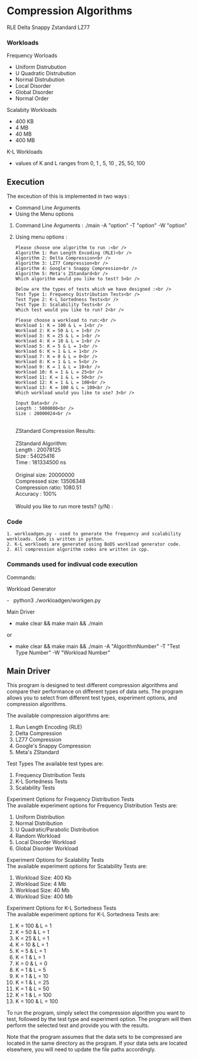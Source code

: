 # Compression Algorithms

RLE
Delta
Snappy
Zstandard
LZ77

### Workloads

Frequency Worloads

-   Uniform Distrubution
-   U Quadratic Distrubution
-   Normal Distrubution
-   Local Disorder
-   Global Disorder
-   Normal Order

Scalabity Workloads

-   400 KB
-   4 MB
-   40 MB
-   400 MB

K-L Workloads

-   values of K and L ranges from 0, 1 , 5, 10 , 25, 50, 100

## Execution

The exceution of this is implemented in two ways :

-   Command Line Arguments
-   Using the Menu options

1.  Command Line Arguments :
    ./main -A "option" -T "option" -W "option"

2.  Using menu options : <br />

        Please choose one algorithm to run :<br />
        Algorithm 1: Run Length Encoding (RLE)<br />
        Algorithm 2: Delta Compression<br />
        Algorithm 3: LZ77 Compression<br />
        Algorithm 4: Google's Snappy Compression<br />
        Algorithm 5: Meta's ZStandard<br />
        Which algorithm would you like to test? 5<br />

        Below are the types of tests which we have designed :<br />
        Test Type 1: Frequency Distribution Tests<br />
        Test Type 2: K-L Sortedness Tests<br />
        Test Type 3: Scalability Tests<br />
        Which test would you like to run? 2<br />

        Please choose a workload to run:<br />
        Workload 1: K = 100 & L = 1<br />
        Workload 2: K = 50 & L = 1<br />
        Workload 3: K = 25 & L = 1<br />
        Workload 4: K = 10 & L = 1<br />
        Workload 5: K = 5 & L = 1<br />
        Workload 6: K = 1 & L = 1<br />
        Workload 7: K = 0 & L = 0<br />
        Workload 8: K = 1 & L = 5<br />
        Workload 9: K = 1 & L = 10<br />
        Workload 10: K = 1 & L = 25<br />
        Workload 11: K = 1 & L = 50<br />
        Workload 12: K = 1 & L = 100<br />
        Workload 13: K = 100 & L = 100<br />
        Which workload would you like to use? 3<br />

        Input Data<br />
        Length : 5000000<br />
        Size : 20000024<br />

    <br />
        ZStandard Compression Results:<br />
    <br />
        ZStandard Algorithm:<br />
        Length : 20078125<br />
        Size : 54025416<br />
        Time : 181334500 ns<br />
    <br />
        Original size: 20000000<br />
        Compressed size: 13506348<br />
        Compression ratio: 1080.51<br />
        Accuracy : 100%<br />
    <br />
        Would you like to run more tests? (y/N) :<br />

### Code

    1. workloadgen.py - used to generate the frequency and scalability workloads. Code is written in python.
    2. K-L workloads are generated using BoDS workload generator code.
    2. All compression algorithm codes are written in cpp.

### Commands used for indivual code execution

Commands:

Workload Generator

-   python3 ./workloadgen/workgen.py

Main Driver

-   make clear && make main && ./main

or

-   make clear && make main && ./main -A "AlgorithmNumber" -T "Test Type Number" -W "Workload Number"

## Main Driver

This program is designed to test different compression algorithms and compare their performance on different types of data sets. The program allows you to select from different test types, experiment options, and compression algorithms.

The available compression algorithms are:

1. Run Length Encoding (RLE)
2. Delta Compression
3. LZ77 Compression
4. Google's Snappy Compression
5. Meta's ZStandard

Test Types
The available test types are:

1. Frequency Distribution Tests
2. K-L Sortedness Tests
3. Scalability Tests

Experiment Options for Frequency Distribution Tests <br>
The available experiment options for Frequency Distribution Tests are: <br>

1. Uniform Distribution
2. Normal Distribution
3. U Quadratic/Parabolic Distribution
4. Random Workload
5. Local Disorder Workload
6. Global Disorder Workload

Experiment Options for Scalability Tests <br>
The available experiment options for Scalability Tests are:<br>

1. Workload Size: 400 Kb
2. Workload Size: 4 Mb
3. Workload Size: 40 Mb
4. Workload Size: 400 Mb

Experiment Options for K-L Sortedness Tests <br>
The available experiment options for K-L Sortedness Tests are: <br>

1. K = 100 & L = 1
2. K = 50 & L = 1
3. K = 25 & L = 1
4. K = 10 & L = 1
5. K = 5 & L = 1
6. K = 1 & L = 1
7. K = 0 & L = 0
8. K = 1 & L = 5
9. K = 1 & L = 10
10. K = 1 & L = 25
11. K = 1 & L = 50
12. K = 1 & L = 100
13. K = 100 & L = 100

To run the program, simply select the compression algorithm you want to test, followed by the test type and experiment option. The program will then perform the selected test and provide you with the results.

Note that the program assumes that the data sets to be compressed are located in the same directory as the program. If your data sets are located elsewhere, you will need to update the file paths accordingly.
